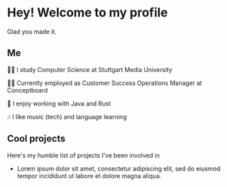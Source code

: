 # Hey! Welcome to my profile
Glad you made it.

## Me
🧑‍🎓 I study Computer Science at Stuttgart Media University

🧑‍💻 Currently employed as Customer Success Operations Manager at Conceptboard

🧠 I enjoy working with Java and Rust

🎶 I like music (tech) and language learning

## Cool projects
Here's my humble list of projects I've been involved in
- Lorem ipsum dolor sit amet, consectetur adipiscing elit, sed do eiusmod tempor incididunt ut labore et dolore magna aliqua.
